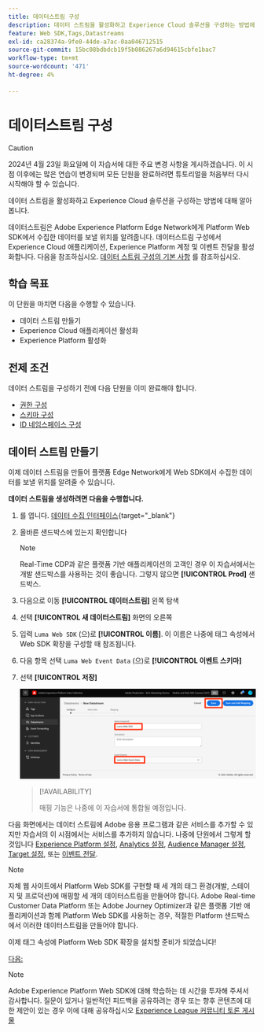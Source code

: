 ```yaml
---
title: 데이터스트림 구성
description: 데이터 스트림을 활성화하고 Experience Cloud 솔루션을 구성하는 방법에 대해 알아봅니다. 이 단원은 Web SDK를 사용하여 Adobe Experience Cloud 구현 자습서의 일부입니다.
feature: Web SDK,Tags,Datastreams
exl-id: ca28374a-9fe0-44de-a7ac-0aa046712515
source-git-commit: 15bc08bdbdcb19f5b086267a6d94615cbfe1bac7
workflow-type: tm+mt
source-wordcount: '471'
ht-degree: 4%

---
```


# 데이터스트림 구성


>[!CAUTION]
>
>2024년 4월 23일 화요일에 이 자습서에 대한 주요 변경 사항을 게시하겠습니다. 이 시점 이후에는 많은 연습이 변경되며 모든 단원을 완료하려면 튜토리얼을 처음부터 다시 시작해야 할 수 있습니다.

데이터 스트림을 활성화하고 Experience Cloud 솔루션을 구성하는 방법에 대해 알아봅니다.

데이터스트림은 Adobe Experience Platform Edge Network에게 Platform Web SDK에서 수집한 데이터를 보낼 위치를 알려줍니다. 데이터스트림 구성에서 Experience Cloud 애플리케이션, Experience Platform 계정 및 이벤트 전달을 활성화합니다. 다음을 참조하십시오. [데이터 스트림 구성의 기본 사항](https://experienceleague.adobe.com/docs/experience-platform/edge/fundamentals/datastreams.html?lang=ko-KR) 를 참조하십시오.

## 학습 목표

이 단원을 마치면 다음을 수행할 수 있습니다.

* 데이터 스트림 만들기
* Experience Cloud 애플리케이션 활성화
* Experience Platform 활성화

## 전제 조건

데이터 스트림을 구성하기 전에 다음 단원을 이미 완료해야 합니다.

* [권한 구성](configure-permissions.md)
* [스키마 구성](configure-schemas.md)
* [ID 네임스페이스 구성](configure-identities.md)

## 데이터 스트림 만들기

이제 데이터 스트림을 만들어 플랫폼 Edge Network에게 Web SDK에서 수집한 데이터를 보낼 위치를 알려줄 수 있습니다.

**데이터 스트림을 생성하려면 다음을 수행합니다.**

1. 를 엽니다. [데이터 수집 인터페이스](https://launch.adobe.com/){target="_blank"}
1. 올바른 샌드박스에 있는지 확인합니다

   >[!NOTE]
   >
   >Real-Time CDP과 같은 플랫폼 기반 애플리케이션의 고객인 경우 이 자습서에서는 개발 샌드박스를 사용하는 것이 좋습니다. 그렇지 않으면 **[!UICONTROL Prod]** 샌드박스.

1. 다음으로 이동 **[!UICONTROL 데이터스트림]** 왼쪽 탐색
1. 선택 **[!UICONTROL 새 데이터스트림]** 화면의 오른쪽
1. 입력 `Luma Web SDK` (으)로 **[!UICONTROL 이름]**. 이 이름은 나중에 태그 속성에서 Web SDK 확장을 구성할 때 참조됩니다.
1. 다음 항목 선택 `Luma Web Event Data` (으)로 **[!UICONTROL 이벤트 스키마]**
1. 선택 **[!UICONTROL 저장]**

   ![데이터 스트림 만들기](assets/datastream-create-datastream.png)

   >[!AVAILABILITY]
   >
   >매핑 기능은 나중에 이 자습서에 통합될 예정입니다.




다음 화면에서는 데이터 스트림에 Adobe 응용 프로그램과 같은 서비스를 추가할 수 있지만 자습서의 이 시점에서는 서비스를 추가하지 않습니다. 나중에 단원에서 그렇게 할 것입니다 [Experience Platform 설정](setup-experience-platform.md), [Analytics 설정](setup-analytics.md), [Audience Manager 설정](setup-audience-manager.md), [Target 설정](setup-target.md), 또는 [이벤트 전달](setup-event-forwarding.md).

>[!NOTE]
>
>자체 웹 사이트에서 Platform Web SDK를 구현할 때 세 개의 태그 환경(개발, 스테이지 및 프로덕션)에 매핑할 세 개의 데이터스트림을 만들어야 합니다. Adobe Real-time Customer Data Platform 또는 Adobe Journey Optimizer과 같은 플랫폼 기반 애플리케이션과 함께 Platform Web SDK를 사용하는 경우, 적절한 Platform 샌드박스에서 이러한 데이터스트림을 만들어야 합니다.

이제 태그 속성에 Platform Web SDK 확장을 설치할 준비가 되었습니다!

[다음: ](install-web-sdk.md)

>[!NOTE]
>
>Adobe Experience Platform Web SDK에 대해 학습하는 데 시간을 투자해 주셔서 감사합니다. 질문이 있거나 일반적인 피드백을 공유하려는 경우 또는 향후 콘텐츠에 대한 제안이 있는 경우 이에 대해 공유하십시오 [Experience League 커뮤니티 토론 게시물](https://experienceleaguecommunities.adobe.com/t5/adobe-experience-platform-launch/tutorial-discussion-implement-adobe-experience-cloud-with-web/td-p/444996)

